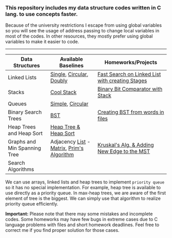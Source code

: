 ### This repository includes my data structure codes written in C lang. to use concepts faster.

Because of the university restrictions I escape from using global variables so you will see the usage of address passing to change local variables in most of the codes. In other resources, they mostly prefer using global variables to make it easier to code.
_____

| Data Structures | Available Baselines | Homeworks/Projects |
| --- | --- | --- |
| Linked Lists | [Single](https://github.com/Toygarr/data-structures/blob/main/Linked%20Lists/linkedlist.c), [Circular](https://github.com/Toygarr/data-structures/blob/main/Linked%20Lists/circular_linkedlist.c), [Doubly](https://github.com/Toygarr/data-structures/blob/main/Linked%20Lists/doubly_linkedlist.c)| [Fast Search on Linked List with creating Stages](https://github.com/Toygarr/data-structures/blob/main/Linked%20Lists/HW1/fast_linkedlist.c) |
| Stacks | [Cool Stack](https://github.com/Toygarr/data-structures/blob/main/Stack/stack.c) | [Binary Bit Comparator with Stack](https://github.com/Toygarr/data-structures/blob/main/Stack/HW2/binary_stack.c)|
| Queues | [Simple](https://github.com/Toygarr/data-structures/blob/main/Queue/simple_queue.c), [Circular](https://github.com/Toygarr/data-structures/blob/main/Queue/circular_queue.c) | |
| Binary Search Trees | [BST](https://github.com/Toygarr/data-structures/blob/main/Binary%20Search%20Tree/bst.c)| [Creating BST from words in files](https://github.com/Toygarr/data-structures/tree/main/Binary%20Search%20Tree/HW3)| 
| Heap Trees and Heap Sort | [Heap Tree & Heap Sort](https://github.com/Toygarr/data-structures/blob/main/Heap%20Tree/heap.c) | |
| Graphs and Min Spanning Tree | Adjacency [List](https://github.com/Toygarr/data-structures/blob/main/Graph/AdjecancyList.c) - [Matrix](https://github.com/Toygarr/data-structures/blob/main/Graph/AdjecancyMatrix.c), [Prim's Algorithm](https://github.com/Toygarr/data-structures/blob/main/Graph/Greedy%20Algorithms/PrimsAlgorithm.c) | [Kruskal's Alg. & Adding New Edge to the MST](https://github.com/Toygarr/data-structures/blob/main/Graph/Greedy%20Algorithms/HW4/KruskalsAlgorithm.c)|
| Search Algorithms | | |

We can use arrays, linked lists and heap trees to implement ```priority queue``` so it has no special implementation. For example, heap tree is available to use directly as a priority queue. In max-heap trees, we are aware of the first element of tree is the biggest. We can simply use that algorithm to realize priority queue efficiently.

**Important:** Please note that there may some mistakes and incomplete codes. Some homeworks may have few bugs in extreme cases due to C language problems with files and short homework deadlines. Feel free to correct me if you find proper solution for those cases. 
